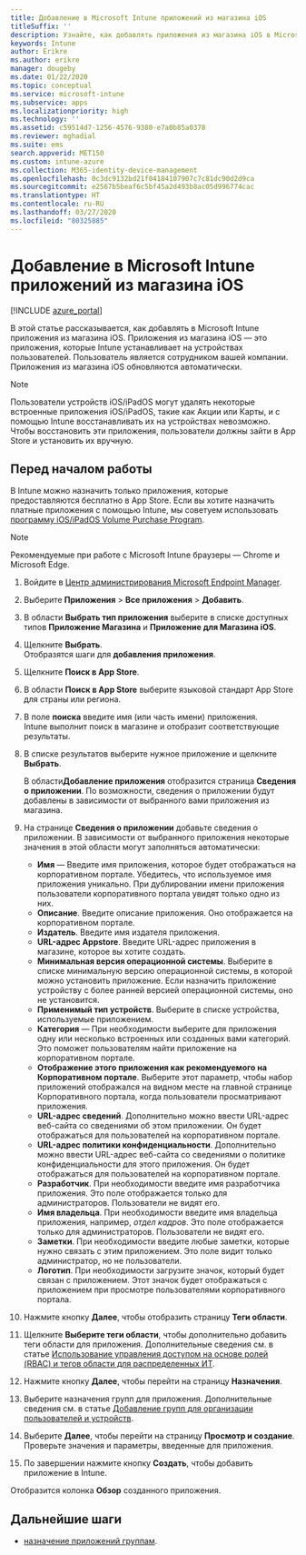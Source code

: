 ```yaml
---
title: Добавление в Microsoft Intune приложений из магазина iOS
titleSuffix: ''
description: Узнайте, как добавлять приложения из магазина iOS в Microsoft Intune. Можно назначить приложения, используя этот метод, если приложения предоставляются бесплатно в магазине приложений.
keywords: Intune
author: Erikre
ms.author: erikre
manager: dougeby
ms.date: 01/22/2020
ms.topic: conceptual
ms.service: microsoft-intune
ms.subservice: apps
ms.localizationpriority: high
ms.technology: ''
ms.assetid: c59514d7-1256-4576-9380-e7a0b85a0378
ms.reviewer: mghadial
ms.suite: ems
search.appverid: MET150
ms.custom: intune-azure
ms.collection: M365-identity-device-management
ms.openlocfilehash: 0c3dc9132bd21f04184107907c7c81dc90d2d9ca
ms.sourcegitcommit: e2567b5beaf6c5bf45a2d493b8ac05d996774cac
ms.translationtype: HT
ms.contentlocale: ru-RU
ms.lasthandoff: 03/27/2020
ms.locfileid: "80325885"
---
```

# <a name="add-ios-store-apps-to-microsoft-intune"></a>Добавление в Microsoft Intune приложений из магазина iOS

[!INCLUDE [azure_portal](../includes/azure_portal.md)]

В этой статье рассказывается, как добавлять в Microsoft Intune приложения из магазина iOS. Приложения из магазина iOS — это приложения, которые Intune устанавливает на устройствах пользователей. Пользователь является сотрудником вашей компании. Приложения из магазина iOS обновляются автоматически.

>[!NOTE]
>Пользователи устройств iOS/iPadOS могут удалять некоторые встроенные приложения iOS/iPadOS, такие как Акции или Карты, и с помощью Intune восстанавливать их на устройствах невозможно. Чтобы восстановить эти приложения, пользователи должны зайти в App Store и установить их вручную.

## <a name="before-you-start"></a>Перед началом работы

В Intune можно назначить только приложения, которые предоставляются бесплатно в App Store. Если вы хотите назначить платные приложения с помощью Intune, мы советуем использовать [программу iOS/iPadOS Volume Purchase Program](vpp-apps-ios.md).

>[!NOTE]
>Рекомендуемые при работе с Microsoft Intune браузеры — Chrome и Microsoft Edge.

1. Войдите в [Центр администрирования Microsoft Endpoint Manager](https://go.microsoft.com/fwlink/?linkid=2109431).
2. Выберите **Приложения** > **Все приложения** > **Добавить**.
3. В области **Выбрать тип приложения** выберите в списке доступных типов **Приложение Магазина** и **Приложение для Магазина iOS**.
4. Щелкните **Выбрать**.<br>
   Отобразятся шаги для **добавления приложения**.
5. Щелкните **Поиск в App Store**.
6. В области **Поиск в App Store** выберите языковой стандарт App Store для страны или региона.
7. В поле **поиска** введите имя (или часть имени) приложения.  
    Intune выполнит поиск в магазине и отобразит соответствующие результаты.
8. В списке результатов выберите нужное приложение и щелкните **Выбрать**.<br>

   В области**Добавление приложения** отобразится страница **Сведения о приложении**. По возможности, сведения о приложении будут добавлены в зависимости от выбранного вами приложения из магазина.

9. На странице **Сведения о приложении** добавьте сведения о приложении. В зависимости от выбранного приложения некоторые значения в этой области могут заполняться автоматически:
    - **Имя** — Введите имя приложения, которое будет отображаться на корпоративном портале. Убедитесь, что используемое имя приложения уникально. При дублировании имени приложения пользователи корпоративного портала увидят только одно из них.
    - **Описание**. Введите описание приложения. Оно отображается на корпоративном портале.
    - **Издатель**. Введите имя издателя приложения.
    - **URL-адрес Appstore**. Введите URL-адрес приложения в магазине, которое вы хотите создать.
    - **Минимальная версия операционной системы**. Выберите в списке минимальную версию операционной системы, в которой можно установить приложение. Если назначить приложение устройству с более ранней версией операционной системы, оно не установится.
    - **Применимый тип устройств**. Выберите в списке устройства, используемые приложением.
    - **Категория** — При необходимости выберите для приложения одну или несколько встроенных или созданных вами категорий. Это поможет пользователям найти приложение на корпоративном портале.
    - **Отображение этого приложения как рекомендуемого на Корпоративном портале**. Выберите этот параметр, чтобы набор приложений отображался на видном месте на главной странице Корпоративного портала, когда пользователи просматривают приложения.
    - **URL-адрес сведений**. Дополнительно можно ввести URL-адрес веб-сайта со сведениями об этом приложении. Он будет отображаться для пользователей на корпоративном портале.
    - **URL-адрес политики конфиденциальности**. Дополнительно можно ввести URL-адрес веб-сайта со сведениями о политике конфиденциальности для этого приложения. Он будет отображаться для пользователей на корпоративном портале.
    - **Разработчик**. При необходимости введите имя разработчика приложения. Это поле отображается только для администраторов. Пользователи не видят его.
    - **Имя владельца**. При необходимости введите имя владельца приложения, например, *отдел кадров*. Это поле отображается только для администраторов. Пользователи не видят его.
    - **Заметки**. При необходимости введите любые заметки, которые нужно связать с этим приложением. Это поле видит только администратор, но не пользователи.
    - **Логотип**. При необходимости загрузите значок, который будет связан с приложением. Этот значок будет отображаться с приложением при просмотре пользователями корпоративного портала.
10. Нажмите кнопку **Далее**, чтобы отобразить страницу **Теги области**.
11. Щелкните **Выберите теги области**, чтобы дополнительно добавить теги области для приложения. Дополнительные сведения см. в статье [Использование управления доступом на основе ролей (RBAC) и тегов области для распределенных ИТ](../fundamentals/scope-tags.md).
12. Нажмите кнопку **Далее**, чтобы перейти на страницу **Назначения**.
13. Выберите назначения групп для приложения. Дополнительные сведения см. в статье [Добавление групп для организации пользователей и устройств](../fundamentals/groups-add.md). 
14. Выберите **Далее**, чтобы перейти на страницу **Просмотр и создание**. Проверьте значения и параметры, введенные для приложения.
15. По завершении нажмите кнопку **Создать**, чтобы добавить приложение в Intune.

Отобразится колонка **Обзор** созданного приложения.

## <a name="next-steps"></a>Дальнейшие шаги

- [назначение приложений группам](apps-deploy.md).
